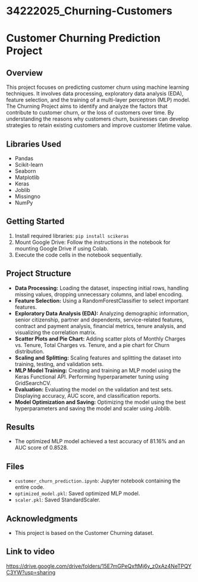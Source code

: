 # 34222025_Churning-Customers
# Customer Churning Prediction Project

## Overview
This project focuses on predicting customer churn using machine learning techniques. 
It involves data processing, exploratory data analysis (EDA), feature selection, and the training of a multi-layer perceptron (MLP) model.
The Churning Project aims to identify and analyze the factors that contribute to customer churn, or the loss of customers over time.
By understanding the reasons why customers churn, businesses can develop strategies to retain existing customers and improve customer lifetime value.


## Libraries Used
- Pandas
- Scikit-learn
- Seaborn
- Matplotlib
- Keras
- Joblib
- Missingno
- NumPy

## Getting Started
1. Install required libraries: `pip install scikeras`
2. Mount Google Drive: Follow the instructions in the notebook for mounting Google Drive if using Colab.
3. Execute the code cells in the notebook sequentially.

## Project Structure
- **Data Processing:** Loading the dataset, inspecting initial rows, handling missing values, dropping unnecessary columns, and label encoding.
- **Feature Selection:** Using a RandomForestClassifier to select important features.
- **Exploratory Data Analysis (EDA):** Analyzing demographic information, senior citizenship, partner and dependents, service-related features, contract and payment analysis, financial metrics, tenure analysis, and visualizing the correlation matrix.
- **Scatter Plots and Pie Chart:** Adding scatter plots of Monthly Charges vs. Tenure, Total Charges vs. Tenure, and a pie chart for Churn distribution.
- **Scaling and Splitting:** Scaling features and splitting the dataset into training, testing, and validation sets.
- **MLP Model Training:** Creating and training an MLP model using the Keras Functional API. Performing hyperparameter tuning using GridSearchCV.
- **Evaluation:** Evaluating the model on the validation and test sets. Displaying accuracy, AUC score, and classification reports.
- **Model Optimization and Saving:** Optimizing the model using the best hyperparameters and saving the model and scaler using Joblib.

## Results
- The optimized MLP model achieved a test accuracy of 81.16% and an AUC score of 0.8528.

## Files
- `customer_churn_prediction.ipynb`: Jupyter notebook containing the entire code.
- `optimized_model.pkl`: Saved optimized MLP model.
- `scaler.pkl`: Saved StandardScaler.

## Acknowledgments
- This project is based on the Customer Churning dataset.

## Link to video
https://drive.google.com/drive/folders/15E7mGPeQxftMj6y_z0xAz4NeTPQYC3YW?usp=sharing
